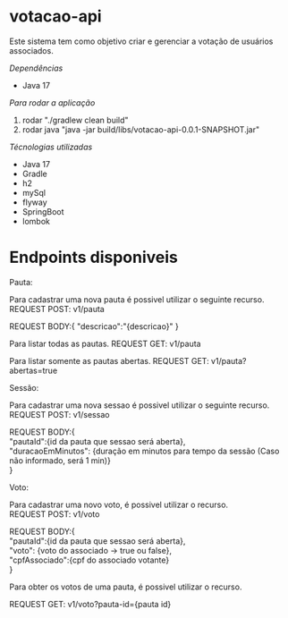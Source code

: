 # votacao-api

Este sistema tem como objetivo criar e gerenciar a votação de usuários associados.

_*Dependências*_
- Java 17

_*Para rodar a aplicação*_
1. rodar "./gradlew clean build"
2. rodar java "java -jar build/libs/votacao-api-0.0.1-SNAPSHOT.jar"

_Técnologias utilizadas_
- Java 17
- Gradle
- h2
- mySql
- flyway
- SpringBoot
- lombok

# Endpoints disponiveis

Pauta:

Para cadastrar uma nova pauta é possivel utilizar o seguinte recurso.</br>
REQUEST POST: v1/pauta</br>

REQUEST BODY:{
    "descricao":"{descricao}"
}

Para listar todas as pautas.
REQUEST GET: v1/pauta

Para listar somente as pautas abertas.
REQUEST GET: v1/pauta?abertas=true

Sessão:

Para cadastrar uma nova sessao é possivel utilizar o seguinte recurso.</br>
REQUEST POST: v1/sessao</br>

REQUEST BODY:{</br>
"pautaId":{id da pauta que sessao será aberta},</br>
"duracaoEmMinutos": {duração em minutos para tempo da sessão (Caso não informado, será 1 min)} </br>
}

Voto:

Para cadastrar uma novo voto, é possivel utilizar o recurso.</br>
REQUEST POST: v1/voto

REQUEST BODY:{</br>
"pautaId":{id da pauta que sessao será aberta},</br>
"voto": {voto do associado -> true ou false},</br>
"cpfAssociado":{cpf do associado votante}</br>
}


Para obter os votos de uma pauta, é possivel utilizar o recurso.

REQUEST GET: v1/voto?pauta-id={pauta id}

